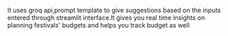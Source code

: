 It uses groq api,prompt template to give suggestions based on the inputs entered through streamlit interface.It gives you real time insights on planning festivals' budgets and helps you track budget as well 
